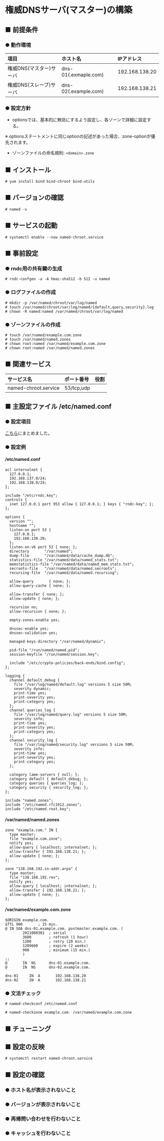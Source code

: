 # 権威DNSサーバ(マスター)の構築
## ■ 前提条件
### ● 動作環境
|項目|ホスト名|IPアドレス|
|:---|:---|:---|
|権威DNS(マスター)サーバ|dns-01(.exmaple.com)|192.168.138.20|
|権威DNS(スレーブ)サーバ|dns-02(.example.com)|192.168.138.21|

### ● 設定方針
- optionsでは、基本的に無効にするよう設定し、各ゾーンで詳細に設定する。

※ optionsステートメントに同じoptionの記述があった場合、zone-optionが優先されます。
- ゾーンファイルの命名規則: `<domain>.zone`

## ■ インストール
```
# yum install bind bind-chroot bind-utils
```
  
## ■ バージョンの確認
```
# named -v
```
  
## ■ サービスの起動
```
# systemctl enable --now named-chroot.service
```
  
## ■ 事前設定
### ● rndc用の共有鍵の生成
```
# rndc-confgen -a -A hmac-sha512 -b 512 -u named
```
  
### ● ログファイルの作成
```
# mkdir -p /var/named/chroot/var/log/named
# touch /var/named/chroot/var/log/named/{default,query,security}.log
# chown -R named:named /var/named/chroot/var/log/named
```
  
### ● ゾーンファイルの作成
```
# touch /var/named/example.com.zone
# touch /var/named/named.zones
# chown root:named /var/named/example.com.zone
# chown root:named /var/named/named.zones
```

## ■ 関連サービス
|サービス名|ポート番号|役割|
|:---|:---|:---|
|named-chroot.service|53/tcp,udp||

## ■ 主設定ファイル /etc/named.conf
### ● 設定項目
[こちら]()にまとめました。

### ● 設定例
#### /etc/named.conf
```
acl internalnet {
  127.0.0.1;
  192.168.137.0/24;
  192.168.138.0/24;
};

include "/etc/rndc.key";
controls {
  inet 127.0.0.1 port 953 allow { 127.0.0.1; } keys { "rndc-key"; };
};

options {
  version "";
  hostname "";
  listen-on port 53 {
    127.0.0.1;
    192.168.138.20;
  };
  listen-on-v6 port 53 { none; };
  directory       "/var/named";
  dump-file       "/var/named/data/cache_dump.db";
  statistics-file "/var/named/data/named_stats.txt";
  memstatistics-file "/var/named/data/named_mem_stats.txt";
  secroots-file   "/var/named/data/named.secroots";
  recursing-file  "/var/named/data/named.recursing";
  
  allow-query       { none; };
  allow-query-cache { none; };
  
  allow-transfer { none; };
  allow-update { none; };
  
  recursion no;
  allow-recursion { none; };
  
  empty-zones-enable yes;
  
  dnssec-enable yes;
  dnssec-validation yes;
  
  managed-keys-directory "/var/named/dynamic";

  pid-file "/run/named/named.pid";
  session-keyfile "/run/named/session.key";

  include "/etc/crypto-policies/back-ends/bind.config";
};

logging {
  channel default_debug {
    file "/var/log/named/default.log" versions 5 size 50M;
    severity dynamic;
    print-time yes;
    print-severity yes;
    print-category yes;
  };
  channel queries_log {
    file "/var/log/named/query.log" versions 5 size 50M;
    severity info;
    print-time yes;
    print-severity yes;
    print-category yes;
  };
  channel security_log {
    file "/var/log/named/security.log" versions 5 size 50M;
    severity info;
    print-time yes;
    print-severity yes;
    print-category yes;
  };
  
  category lame-servers { null; };
  category default { default_debug; };
  category queries { queries_log; };
  category security { security_log; };
};

include "named.zones";
include "/etc/named.rfc1912.zones";
include "/etc/named.root.key";
```

#### /var/named/named.zones
```
zone "example.com." IN {
  type master;
  file "example.com.zone";
  notify yes;
  allow-query { localhost; internalnet; };
  allow-transfer { 192.168.138.21; };
  allow-update { none; };
};

zone "138.168.192.in-addr.arpa" {
  type master;
  file "138.168.192.rev";
  notify yes;
  allow-query { localhost; internalnet; };
  allow-transfer { 192.168.138.21; };
  allow-update { none; };
};
```

#### /var/named/example.com.zone
```
$ORIGIN example.com.
$TTL 900       ; 15 min.
@ IN SOA dns-01.example.com. postmaster.example.com. (
        2021080301  ; serial
        3600        ; refresh (1 hour)
        1200        ; retry (20 min.)
        1209600     ; expire (2 weeks)
        900         ; minimum (15 min.)
        )
;;
@       IN  NS      dns-01.example.com.
@       IN  NS      dns-02.example.com.

dns-01     IN  A       192.168.138.20
dns-02     IN  A       192.168.138.21
```

### ● 文法チェック
```
# named-checkconf /etc/named.conf

# named-checkzone example.com. /var/named/example.com.zone
```

## ■ チューニング
## ■ 設定の反映
```
# systemctl restart named-chroot.service
```
## ■ 設定の確認
### ● ホスト名が表示されないこと
### ● バージョンが表示されないこと
### ● 再帰問い合わせを行わないこと
### ● キャッシュを行わないこと
